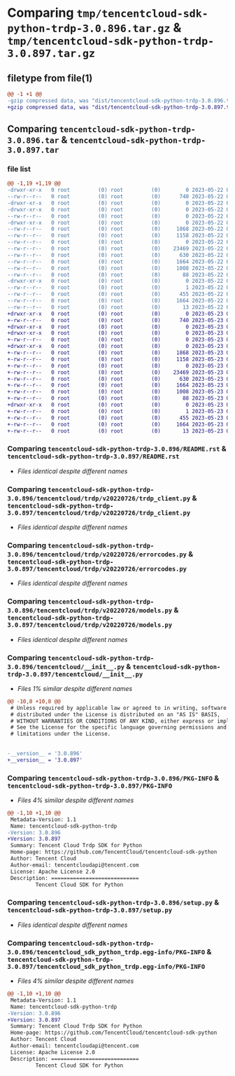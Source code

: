 # Comparing `tmp/tencentcloud-sdk-python-trdp-3.0.896.tar.gz` & `tmp/tencentcloud-sdk-python-trdp-3.0.897.tar.gz`

## filetype from file(1)

```diff
@@ -1 +1 @@
-gzip compressed data, was "dist/tencentcloud-sdk-python-trdp-3.0.896.tar", last modified: Mon May 22 00:36:03 2023, max compression
+gzip compressed data, was "dist/tencentcloud-sdk-python-trdp-3.0.897.tar", last modified: Tue May 23 02:34:45 2023, max compression
```

## Comparing `tencentcloud-sdk-python-trdp-3.0.896.tar` & `tencentcloud-sdk-python-trdp-3.0.897.tar`

### file list

```diff
@@ -1,19 +1,19 @@
-drwxr-xr-x   0 root         (0) root         (0)        0 2023-05-22 00:36:03.000000 tencentcloud-sdk-python-trdp-3.0.896/
--rw-r--r--   0 root         (0) root         (0)      740 2023-05-22 00:36:03.000000 tencentcloud-sdk-python-trdp-3.0.896/README.rst
-drwxr-xr-x   0 root         (0) root         (0)        0 2023-05-22 00:36:03.000000 tencentcloud-sdk-python-trdp-3.0.896/tencentcloud/
-drwxr-xr-x   0 root         (0) root         (0)        0 2023-05-22 00:36:03.000000 tencentcloud-sdk-python-trdp-3.0.896/tencentcloud/trdp/
--rw-r--r--   0 root         (0) root         (0)        0 2023-05-22 00:36:03.000000 tencentcloud-sdk-python-trdp-3.0.896/tencentcloud/trdp/__init__.py
-drwxr-xr-x   0 root         (0) root         (0)        0 2023-05-22 00:36:03.000000 tencentcloud-sdk-python-trdp-3.0.896/tencentcloud/trdp/v20220726/
--rw-r--r--   0 root         (0) root         (0)     1868 2023-05-22 00:36:03.000000 tencentcloud-sdk-python-trdp-3.0.896/tencentcloud/trdp/v20220726/trdp_client.py
--rw-r--r--   0 root         (0) root         (0)     1158 2023-05-22 00:36:03.000000 tencentcloud-sdk-python-trdp-3.0.896/tencentcloud/trdp/v20220726/errorcodes.py
--rw-r--r--   0 root         (0) root         (0)        0 2023-05-22 00:36:03.000000 tencentcloud-sdk-python-trdp-3.0.896/tencentcloud/trdp/v20220726/__init__.py
--rw-r--r--   0 root         (0) root         (0)    23469 2023-05-22 00:36:03.000000 tencentcloud-sdk-python-trdp-3.0.896/tencentcloud/trdp/v20220726/models.py
--rw-r--r--   0 root         (0) root         (0)      630 2023-05-22 00:36:03.000000 tencentcloud-sdk-python-trdp-3.0.896/tencentcloud/__init__.py
--rw-r--r--   0 root         (0) root         (0)     1664 2023-05-22 00:36:03.000000 tencentcloud-sdk-python-trdp-3.0.896/PKG-INFO
--rw-r--r--   0 root         (0) root         (0)     1008 2023-05-22 00:36:03.000000 tencentcloud-sdk-python-trdp-3.0.896/setup.py
--rw-r--r--   0 root         (0) root         (0)       88 2023-05-22 00:36:03.000000 tencentcloud-sdk-python-trdp-3.0.896/setup.cfg
-drwxr-xr-x   0 root         (0) root         (0)        0 2023-05-22 00:36:03.000000 tencentcloud-sdk-python-trdp-3.0.896/tencentcloud_sdk_python_trdp.egg-info/
--rw-r--r--   0 root         (0) root         (0)        1 2023-05-22 00:36:03.000000 tencentcloud-sdk-python-trdp-3.0.896/tencentcloud_sdk_python_trdp.egg-info/dependency_links.txt
--rw-r--r--   0 root         (0) root         (0)      455 2023-05-22 00:36:03.000000 tencentcloud-sdk-python-trdp-3.0.896/tencentcloud_sdk_python_trdp.egg-info/SOURCES.txt
--rw-r--r--   0 root         (0) root         (0)     1664 2023-05-22 00:36:03.000000 tencentcloud-sdk-python-trdp-3.0.896/tencentcloud_sdk_python_trdp.egg-info/PKG-INFO
--rw-r--r--   0 root         (0) root         (0)       13 2023-05-22 00:36:03.000000 tencentcloud-sdk-python-trdp-3.0.896/tencentcloud_sdk_python_trdp.egg-info/top_level.txt
+drwxr-xr-x   0 root         (0) root         (0)        0 2023-05-23 02:34:45.000000 tencentcloud-sdk-python-trdp-3.0.897/
+-rw-r--r--   0 root         (0) root         (0)      740 2023-05-23 02:34:45.000000 tencentcloud-sdk-python-trdp-3.0.897/README.rst
+drwxr-xr-x   0 root         (0) root         (0)        0 2023-05-23 02:34:45.000000 tencentcloud-sdk-python-trdp-3.0.897/tencentcloud/
+drwxr-xr-x   0 root         (0) root         (0)        0 2023-05-23 02:34:45.000000 tencentcloud-sdk-python-trdp-3.0.897/tencentcloud/trdp/
+-rw-r--r--   0 root         (0) root         (0)        0 2023-05-23 02:34:45.000000 tencentcloud-sdk-python-trdp-3.0.897/tencentcloud/trdp/__init__.py
+drwxr-xr-x   0 root         (0) root         (0)        0 2023-05-23 02:34:45.000000 tencentcloud-sdk-python-trdp-3.0.897/tencentcloud/trdp/v20220726/
+-rw-r--r--   0 root         (0) root         (0)     1868 2023-05-23 02:34:45.000000 tencentcloud-sdk-python-trdp-3.0.897/tencentcloud/trdp/v20220726/trdp_client.py
+-rw-r--r--   0 root         (0) root         (0)     1158 2023-05-23 02:34:45.000000 tencentcloud-sdk-python-trdp-3.0.897/tencentcloud/trdp/v20220726/errorcodes.py
+-rw-r--r--   0 root         (0) root         (0)        0 2023-05-23 02:34:45.000000 tencentcloud-sdk-python-trdp-3.0.897/tencentcloud/trdp/v20220726/__init__.py
+-rw-r--r--   0 root         (0) root         (0)    23469 2023-05-23 02:34:45.000000 tencentcloud-sdk-python-trdp-3.0.897/tencentcloud/trdp/v20220726/models.py
+-rw-r--r--   0 root         (0) root         (0)      630 2023-05-23 02:34:45.000000 tencentcloud-sdk-python-trdp-3.0.897/tencentcloud/__init__.py
+-rw-r--r--   0 root         (0) root         (0)     1664 2023-05-23 02:34:45.000000 tencentcloud-sdk-python-trdp-3.0.897/PKG-INFO
+-rw-r--r--   0 root         (0) root         (0)     1008 2023-05-23 02:34:45.000000 tencentcloud-sdk-python-trdp-3.0.897/setup.py
+-rw-r--r--   0 root         (0) root         (0)       88 2023-05-23 02:34:45.000000 tencentcloud-sdk-python-trdp-3.0.897/setup.cfg
+drwxr-xr-x   0 root         (0) root         (0)        0 2023-05-23 02:34:45.000000 tencentcloud-sdk-python-trdp-3.0.897/tencentcloud_sdk_python_trdp.egg-info/
+-rw-r--r--   0 root         (0) root         (0)        1 2023-05-23 02:34:45.000000 tencentcloud-sdk-python-trdp-3.0.897/tencentcloud_sdk_python_trdp.egg-info/dependency_links.txt
+-rw-r--r--   0 root         (0) root         (0)      455 2023-05-23 02:34:45.000000 tencentcloud-sdk-python-trdp-3.0.897/tencentcloud_sdk_python_trdp.egg-info/SOURCES.txt
+-rw-r--r--   0 root         (0) root         (0)     1664 2023-05-23 02:34:45.000000 tencentcloud-sdk-python-trdp-3.0.897/tencentcloud_sdk_python_trdp.egg-info/PKG-INFO
+-rw-r--r--   0 root         (0) root         (0)       13 2023-05-23 02:34:45.000000 tencentcloud-sdk-python-trdp-3.0.897/tencentcloud_sdk_python_trdp.egg-info/top_level.txt
```

### Comparing `tencentcloud-sdk-python-trdp-3.0.896/README.rst` & `tencentcloud-sdk-python-trdp-3.0.897/README.rst`

 * *Files identical despite different names*

### Comparing `tencentcloud-sdk-python-trdp-3.0.896/tencentcloud/trdp/v20220726/trdp_client.py` & `tencentcloud-sdk-python-trdp-3.0.897/tencentcloud/trdp/v20220726/trdp_client.py`

 * *Files identical despite different names*

### Comparing `tencentcloud-sdk-python-trdp-3.0.896/tencentcloud/trdp/v20220726/errorcodes.py` & `tencentcloud-sdk-python-trdp-3.0.897/tencentcloud/trdp/v20220726/errorcodes.py`

 * *Files identical despite different names*

### Comparing `tencentcloud-sdk-python-trdp-3.0.896/tencentcloud/trdp/v20220726/models.py` & `tencentcloud-sdk-python-trdp-3.0.897/tencentcloud/trdp/v20220726/models.py`

 * *Files identical despite different names*

### Comparing `tencentcloud-sdk-python-trdp-3.0.896/tencentcloud/__init__.py` & `tencentcloud-sdk-python-trdp-3.0.897/tencentcloud/__init__.py`

 * *Files 1% similar despite different names*

```diff
@@ -10,8 +10,8 @@
 # Unless required by applicable law or agreed to in writing, software
 # distributed under the License is distributed on an "AS IS" BASIS,
 # WITHOUT WARRANTIES OR CONDITIONS OF ANY KIND, either express or implied.
 # See the License for the specific language governing permissions and
 # limitations under the License.
 
 
-__version__ = '3.0.896'
+__version__ = '3.0.897'
```

### Comparing `tencentcloud-sdk-python-trdp-3.0.896/PKG-INFO` & `tencentcloud-sdk-python-trdp-3.0.897/PKG-INFO`

 * *Files 4% similar despite different names*

```diff
@@ -1,10 +1,10 @@
 Metadata-Version: 1.1
 Name: tencentcloud-sdk-python-trdp
-Version: 3.0.896
+Version: 3.0.897
 Summary: Tencent Cloud Trdp SDK for Python
 Home-page: https://github.com/TencentCloud/tencentcloud-sdk-python
 Author: Tencent Cloud
 Author-email: tencentcloudapi@tencent.com
 License: Apache License 2.0
 Description: ============================
         Tencent Cloud SDK for Python
```

### Comparing `tencentcloud-sdk-python-trdp-3.0.896/setup.py` & `tencentcloud-sdk-python-trdp-3.0.897/setup.py`

 * *Files identical despite different names*

### Comparing `tencentcloud-sdk-python-trdp-3.0.896/tencentcloud_sdk_python_trdp.egg-info/PKG-INFO` & `tencentcloud-sdk-python-trdp-3.0.897/tencentcloud_sdk_python_trdp.egg-info/PKG-INFO`

 * *Files 4% similar despite different names*

```diff
@@ -1,10 +1,10 @@
 Metadata-Version: 1.1
 Name: tencentcloud-sdk-python-trdp
-Version: 3.0.896
+Version: 3.0.897
 Summary: Tencent Cloud Trdp SDK for Python
 Home-page: https://github.com/TencentCloud/tencentcloud-sdk-python
 Author: Tencent Cloud
 Author-email: tencentcloudapi@tencent.com
 License: Apache License 2.0
 Description: ============================
         Tencent Cloud SDK for Python
```

